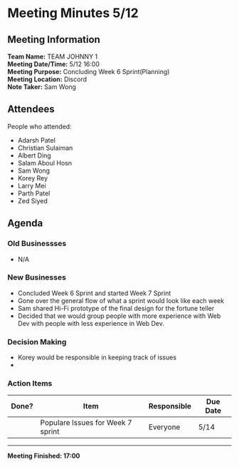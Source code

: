 # Meeting Minutes 5/12
## Meeting Information
**Team Name:** TEAM JOHNNY 1 <br />
**Meeting Date/Time:** 5/12 16:00 <br />
**Meeting Purpose:** Concluding Week 6 Sprint(Planning) <br />
**Meeting Location:** Discord <br />
**Note Taker:** Sam Wong <br />

## Attendees
People who attended:
- Adarsh Patel
- Christian Sulaiman
- Albert Ding
- Salam Aboul Hosn
- Sam Wong
- Korey Rey
- Larry Mei
- Parth Patel
- Zed Siyed

## Agenda
### Old Businessses
-  N/A
### New Businesses
- Concluded Week 6 Sprint and started Week 7 Sprint
- Gone over the general flow of what a sprint would look like each week
- Sam shared Hi-Fi prototype of the final design for the fortune teller
- Decided that we would group people with more experience with Web Dev with people with less experience in Web Dev.

### Decision Making
- Korey would be responsible in keeping track of issues
- 
### Action Items
| Done? | Item | Responsible | Due Date |
| ---- | ---- | ---- | ---- |
| | Populare Issues for Week 7 sprint | Everyone | 5/14 |

<hr>

**Meeting Finished: 17:00**
